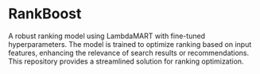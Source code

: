 # RankBoost

A robust ranking model using LambdaMART with fine-tuned hyperparameters. The model is trained to optimize ranking based on input features, enhancing the relevance of search results or recommendations. This repository provides a streamlined solution for ranking optimization.
